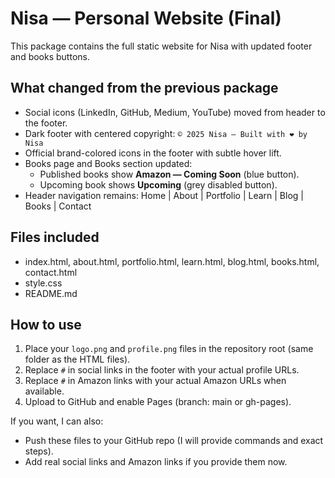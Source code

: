 # Nisa — Personal Website (Final)

This package contains the full static website for Nisa with updated footer and books buttons.

## What changed from the previous package
- Social icons (LinkedIn, GitHub, Medium, YouTube) moved from header to the footer.
- Dark footer with centered copyright:
  `© 2025 Nisa — Built with ❤️ by Nisa`
- Official brand-colored icons in the footer with subtle hover lift.
- Books page and Books section updated:
  - Published books show **Amazon — Coming Soon** (blue button).
  - Upcoming book shows **Upcoming** (grey disabled button).
- Header navigation remains: Home | About | Portfolio | Learn | Blog | Books | Contact

## Files included
- index.html, about.html, portfolio.html, learn.html, blog.html, books.html, contact.html
- style.css
- README.md

## How to use
1. Place your `logo.png` and `profile.png` files in the repository root (same folder as the HTML files).
2. Replace `#` in social links in the footer with your actual profile URLs.
3. Replace `#` in Amazon links with your actual Amazon URLs when available.
4. Upload to GitHub and enable Pages (branch: main or gh-pages).

If you want, I can also:
- Push these files to your GitHub repo (I will provide commands and exact steps).
- Add real social links and Amazon links if you provide them now.


